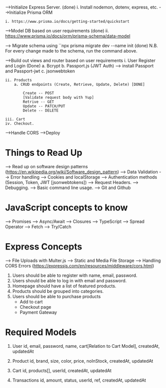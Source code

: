 -->Initialize Express Server. (done)
    i. Install nodemon, dotenv, express, etc.
-->Initialize Prisma ORM 

    i. https://www.prisma.io/docs/getting-started/quickstart
    
-->Model DB based on user requirements (done)
    ii. https://www.prisma.io/docs/orm/prisma-schema/data-model

--> Migrate schema using ``npx prisma migrate dev --name init (done)
    N.B. For every change made to the schema, run the command above.

-->Build out views and router based on user requirements
    i. User Register and Login (Done)
        a. Bcrypt
        b. Passport.js (JWT Auth) --> install Passport and Passport-jwt
        c. jsonwebtoken

    ii. Products
        a. CRUD endpoints (Create, Retrieve, Update, Delete) [DONE]

            Create -- POST
            [Validate request body with Yup]
            Retrive -- GET
            Update -- PATCH/PUT
            Delete -- DELETE

    iii. Cart
    iv. Checkout.
-->Handle CORS
-->Deploy


# Things to Read Up
--> Read up on software design patterns (https://en.wikipedia.org/wiki/Software_design_pattern)
--> Data Validation
--> Error handling
--> Cookies and localStorage
--> Authentication methods (Session, Token, JWT [jsonwebtokens])
--> Request Headers.
--> Debugging.
--> Basic command line usage.
--> Git and Github


# JavaScript concepts to know
--> Promises
--> Async/Await
--> Closures
--> TypeScript
--> Spread Operator
--> Fetch
--> Try/Catch

# Express Concepts
--> File Uploads with Multer.js
--> Static and Media File Storage
--> Handling CORS Errors (https://expressjs.com/en/resources/middleware/cors.html)



1. Users should be able to register with name, email, password.
2. Users should be able to log in with email and password.
3. Homepage should have a list of featured products.
4. Products should be grouped into categories.
5. Users should be able to purchase products
    - Add to cart
    - Checkout page
    - Payment Gateway


# Required Models
1. User
    id, email, password, name, cart[Relation to Cart Model], createdAt, updatedAt

2. Product
    id, brand, size, color, price, noInStock, createdAt, updatedAt

3. Cart
    id, products[], userId, createdAt, updatedAt

4. Transactions
    id, amount, status, userId, ref, createdAt, updatedAt
